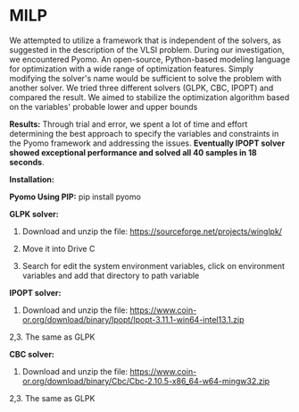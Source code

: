 # MILP

We attempted to utilize a framework that is independent of the solvers, as suggested in the description of
the VLSI problem. During our investigation, we encountered Pyomo.
An open-source, Python-based modeling language for optimization with a wide range of optimization
features. Simply modifying the solver's name would be sufficient to solve the problem with another solver.
We tried three different solvers (GLPK, CBC, IPOPT) and compared the result.
We aimed to stabilize the optimization algorithm based on the variables' probable lower and upper bounds

**Results:**
Through trial and error, we spent a lot of time and effort determining the best approach to specify the variables and constraints in the Pyomo framework and addressing the issues. **Eventually IPOPT solver showed exceptional performance and solved all 40 samples in 18 seconds**.

  
  

**Installation:** 

**Pyomo Using PIP:** pip install pyomo

**GLPK solver:**

1. Download and unzip the file: https://sourceforge.net/projects/winglpk/

2. Move it into Drive C

3. Search for edit the system environment variables, click on environment variables and add that directory to path variable

**IPOPT solver:**

1. Download and unzip the file: https://www.coin-or.org/download/binary/Ipopt/Ipopt-3.11.1-win64-intel13.1.zip

2,3. The same as GLPK

**CBC solver:**

1. Download and unzip the file: https://www.coin-or.org/download/binary/Cbc/Cbc-2.10.5-x86_64-w64-mingw32.zip

2,3. The same as GLPK

